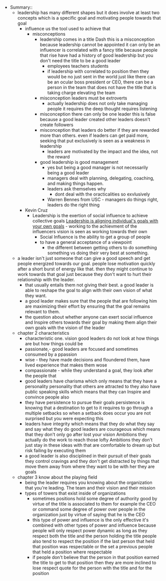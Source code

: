 - Summary::
    - leadership has many different shapes but it does involve at least two concepts which is a specific goal and motivating people towards that goal 
        - influence us the tool used to achieve that
            - misconceptions
                - leadership comes in a title Dash this is a misconception because leadership cannot be appointed it can only be an influencer is correlated with a fancy title because people that rise have had a history of good leadership but you don't need the title to be a good leader
                    -  employees teachers students
                    - if leadership with correlated to position then they would be no just sent in the world just like there can be an ocular boss president or CEO, there can be a person in the team that does not have the title that is taking charge elevating the team
                -  misconception leaders must be extroverts
                    -  actually leadership does not only take managing people it requires the deep thought requires listening
                - misconception there can only be one leader this is false because a good leader created other leaders doesn't create followers
                - misconception that leaders do better if they are rewarded more than others. even if leaders can get paid more, seeking that put exclusively is seen as a weakness in leadership
                    - leaders are motivated by the impact and the idea,  not the reward
                - good leadership is good management
                    - yes but being a good manager is not necessarily being a good leader
                    - managers deal with planning, delegating, coaching, and making things happen.
                    - leaders ask themselves why
                        - dont deal with the oracticalities so exvlusively
                    - Warren Bennes from USC - managers do things right, leaders do the right thing
        - Kevin Cruz
            - Leadership is the exertion of social influence to achieve collective goals
[Leadership is aligning individual's goals with your own goals](Leadership%20is%20aligning%20individual's%20goals%20with%20your%20own%20goals.md)                - working to the achievment of the influencers vision is seen as working towards their own
                - Social Influence is the ability to get a group of people 
                - to have a general acceptance of a viewpoint
                    - the different between getting others to do something something vs  doing their very best at something.
    - a leader isn't just someone that can give a good speech and get people energized towards our goal. people lose motivation quickly after a short burst of energy like that. then they might continue to work towards that goal just because they don't want to hurt their relationship with the leader.
        - that usually entails them not giving their best. a good leader is able to reshape the goal to align with their own vision of what they want.
        - a good leader makes sure that the people that are following him are maximizing their effort by ensuring that the goal remains relevant to them.
        - the question about whether anyone can exert social influence and Inspire others towards their goal by making them align their own goals with the vision of the leader
    - chapter 2 characteristics
        -  characteristic one. vision good leaders do not look at how things are but how things could be
        - passionate,- good leaders are focused and sometimes consumed by a ppassion
        - wise - they have made decisions and floundered them, have lived experience that makes them wose
        - compassionate - while they understand a goal, they look after the people that
        -  good leaders have charisma which only means that they have a personality personality that others are attracted to they also have public speaking skills which means that they can Inspire and convince people also 
        - they have persistence to pursue their goals persistence is knowing that a destination to get to it requires to go through a multiple setbacks so when a setback does occur you are not surprised but you were expecting this
        -  leaders have integrity which means that they do what they say and say what they do good leaders are courageous which means that they don't only go after lost your vision Ambitions they actually do the work to reach those lofty Ambitions they don't just stay in these ideas with that are comfortable to dream up but risk failing by executing them
        - a good leader is also disciplined in their pursuit of their goals they control cravings and they don't get distracted by things that move them away from where they want to be with her they are goals 
    - chapter 3 know about the playing field
        - being the leader requires you knowing about the organization that you're leading. The team and their vision and their mission
        -  types of towers that exist inside of organizations
            - sometimes positions hold some degree of authority good by virtue of the title is associated to them for example the CEO or command some degree of power over people in the organization just by virtue of saying that he is the CEO
            - this type of power and influence is the only effective it's combined with other types of power and influence because people will only respect power dynamic as long as they respect both the title and the person holding the title people also tend to respect the position if the last person that held that position was respectable or the set a previous people that held a position where respectable
            -  if people don't believe that the person in that position earned the title to get to that position then they are more inclined to lose respect quote for the person with the title and for the position
